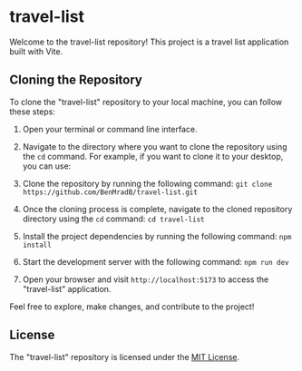 # travel-list

Welcome to the travel-list repository! This project is a travel list application built with Vite.

## Cloning the Repository

To clone the "travel-list" repository to your local machine, you can follow these steps:

1. Open your terminal or command line interface.

2. Navigate to the directory where you want to clone the repository using the `cd` command. For example, if you want to clone it to your desktop, you can use:

3. Clone the repository by running the following command: `git clone https://github.com/BenMradB/travel-list.git`

4. Once the cloning process is complete, navigate to the cloned repository directory using the `cd` command: `cd travel-list`

5. Install the project dependencies by running the following command: `npm install`

6. Start the development server with the following command: `npm run dev`

7. Open your browser and visit `http://localhost:5173` to access the "travel-list" application.

Feel free to explore, make changes, and contribute to the project!

## License

The "travel-list" repository is licensed under the [MIT License](TRAVEL_LIST_LICENSE).
